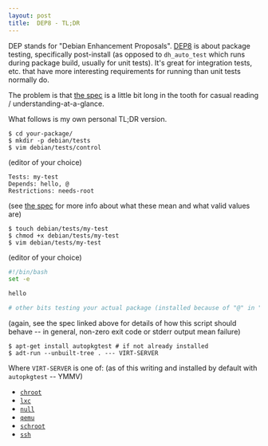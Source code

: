 ```yaml
---
layout: post
title:  DEP8 - TL;DR
---
```


DEP stands for "Debian Enhancement Proposals".  [DEP8](http://dep.debian.net/deps/dep8/) is about package testing, specifically post-install (as opposed to `dh_auto_test` which runs during package build, usually for unit tests).  It's great for integration tests, etc. that have more interesting requirements for running than unit tests normally do.

The problem is that [the spec](http://anonscm.debian.org/gitweb/?p=autopkgtest/autopkgtest.git;a=blob_plain;f=doc/README.package-tests.rst;hb=HEAD) is a little bit long in the tooth for casual reading / understanding-at-a-glance.

What follows is my own personal TL;DR version.

```console
$ cd your-package/
$ mkdir -p debian/tests
$ vim debian/tests/control
```

(editor of your choice)

```
Tests: my-test
Depends: hello, @
Restrictions: needs-root
```

(see [the spec](https://anonscm.debian.org/gitweb/?p=autopkgtest/autopkgtest.git;a=blob_plain;f=doc/README.package-tests.rst;hb=HEAD) for more info about what these mean and what valid values are)

```console
$ touch debian/tests/my-test
$ chmod +x debian/tests/my-test
$ vim debian/tests/my-test
```

(editor of your choice)

```bash
#!/bin/bash
set -e

hello

# other bits testing your actual package (installed because of "@" in "Depends:")
```

(again, see the spec linked above for details of how this script should behave -- in general, non-zero exit code or stderr output mean failure)

```console
$ apt-get install autopkgtest # if not already installed
$ adt-run --unbuilt-tree . --- VIRT-SERVER
```

Where `VIRT-SERVER` is one of: (as of this writing and installed by default with `autopkgtest` -- YMMV)

- [`chroot`](http://manpages.debian.org/cgi-bin/man.cgi?manpath=Debian+unstable+sid&query=adt-virt-chroot)
- [`lxc`](http://manpages.debian.org/cgi-bin/man.cgi?manpath=Debian+unstable+sid&query=adt-virt-lxc)
- [`null`](http://manpages.debian.org/cgi-bin/man.cgi?manpath=Debian+unstable+sid&query=adt-virt-null)
- [`qemu`](http://manpages.debian.org/cgi-bin/man.cgi?manpath=Debian+unstable+sid&query=adt-virt-qemu)
- [`schroot`](http://manpages.debian.org/cgi-bin/man.cgi?manpath=Debian+unstable+sid&query=adt-virt-schroot)
- [`ssh`](http://manpages.debian.org/cgi-bin/man.cgi?manpath=Debian+unstable+sid&query=adt-virt-ssh)
